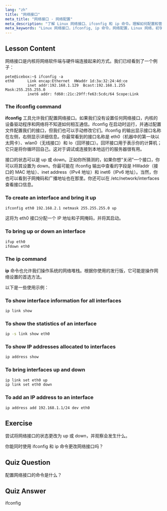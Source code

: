 ```yaml
---
lang: "zh"
title: "网络接口"
meta_title: "网络接口 - 网络配置"
meta_description: "了解 Linux 网络接口、ifconfig 和 ip 命令。理解如何配置和管理网络设置。开始你的 Linux 网络之旅！"
meta_keywords: "Linux 网络接口，ifconfig, ip 命令，网络配置，Linux 网络，初学者，教程，指南"
---
```


## Lesson Content

网络接口是内核将网络软件端与硬件端连接起来的方式。我们已经看到了一个例子：

```plaintext
pete@icebox:~$ ifconfig -a
eth0      Link encap:Ethernet  HWaddr 1d:3a:32:24:4d:ce
          inet addr:192.168.1.129  Bcast:192.168.1.255  Mask:255.255.255.0
          inet6 addr: fd60::21c:29ff:fe63:5cdc/64 Scope:Link
```

### The ifconfig command

**ifconfig** 工具允许我们配置网络接口。如果我们没有设置任何网络接口，内核的设备驱动程序和网络将不知道如何相互通信。ifconfig 在启动时运行，并通过配置文件配置我们的接口，但我们也可以手动修改它们。ifconfig 的输出显示接口名称在左侧，右侧显示详细信息。你最常看到的接口名称是 eth0（机器中的第一块以太网卡）、wlan0（无线接口）和 lo（回环接口）。回环接口用于表示你的计算机；它只是将你循环回自己。这对于调试或连接到本地运行的服务器很有用。

接口的状态可以是 up 或 down。正如你所猜测的，如果你想“关闭”一个接口，你可以将其设置为 down。你最可能在 ifconfig 输出中查看的字段是 HWaddr（接口的 MAC 地址）、inet address（IPv4 地址）和 inet6（IPv6 地址）。当然，你也可以看到子网掩码和广播地址也在那里。你还可以在 /etc/network/interfaces 查看接口信息。

### To create an interface and bring it up

```bash
ifconfig eth0 192.168.2.1 netmask 255.255.255.0 up
```

这将为 eth0 接口分配一个 IP 地址和子网掩码，并将其启动。

### To bring up or down an interface

```bash
ifup eth0
ifdown eth0
```

### The ip command

**ip** 命令也允许我们操作系统的网络堆栈。根据你使用的发行版，它可能是操作网络设置的首选方法。

以下是一些使用示例：

### To show interface information for all interfaces

```bash
ip link show
```

### To show the statistics of an interface

```bash
ip -s link show eth0
```

### To show IP addresses allocated to interfaces

```bash
ip address show
```

### To bring interfaces up and down

```bash
ip link set eth0 up
ip link set eth0 down
```

### To add an IP address to an interface

```bash
ip address add 192.168.1.1/24 dev eth0
```

## Exercise

尝试将网络接口的状态更改为 up 或 down，并观察会发生什么。

你能同时使用 ifconfig 和 ip 命令更改网络接口吗？

## Quiz Question

配置网络接口的命令是什么？

## Quiz Answer

ifconfig

